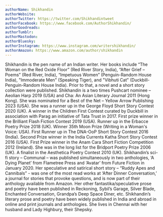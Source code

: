 ```yaml
---
authorName: Shikhandin
authorWebsite: 
authorTwitter: https://twitter.com/Shikhandintweet 
authorFacebook: https://www.facebook.com/AuthorShikhandin/ 
authorGoodreads: 
authorTumblr: 
authorMastodon: 
authorBluesky: 
authorInstagram: https://www.instagram.com/writershikhandin/
authorAmazon: https://www.amazon.com/author/shikhandin
---
```

Shikhandin is the pen name of an Indian writer. Her books include “The Woman on the Red Oxide Floor” (Red River Story, India), “After Grief – Poems” (Red River, India), “Impetuous Women” (Penguin-Random House India), "Immoderate Men" (Speaking Tiger), and "Vibhuti Cat" (Duckbill-Penguin-Random House India). Prior to that, a novel and a short story collection were published. Shikhandin is a two times Pushcart nominee – Aeolian Harp 2019 (USA) and Cha: An Asian Literary Journal 2011 (Hong Kong). She was nominated for a Best of the Net – Yellow Arrow Publishing 2023 (USA). She was a runner up in the George Floyd Short Story Contest 2020 (UK). A winner in the Children First Contest curated by Duckbill in association with Parag an initiative of Tata Trust in 2017. First prize winner in the Brilliant Flash Fiction Contest 2019 (USA). Runner up in the Erbacce Poetry Prize 2018 (UK).  Winner 35th Moon Prize (Writing in a Woman's Voice: USA). First Runner up in The DNA-OoP Short Story Contest 2016 (India). Second Prize winner in the India Currents Katha Short Story Contest 2016 (USA). First Prize winner in the Anam Cara Short Fiction Competition 2012 (Ireland). She was in the long list for the Bridport Poetry Prize 2006 (UK). A finalist in the Aesthetica Poetry Contest 2010 (UK). Shikhandin’s sci-fi story – Communal – was published simultaneously in two anthologies, ‘A Dying Planet’ from Flametree Press and ‘Avatar’ from Future Fiction in January 2020. Her speculative and satirical short story – “Ruddy Apes and Cannibals” - was one of the most read works at ‘After Dinner Conversation,’ a journal for stories that provoke questions, and is now part of their anthology available from Amazon. Her other fantastika/speculative prose and poetry have been published in Reckoning, Sybil’s Garage, Silver Blade, Enchanted Conversation, Grandpa’s Deep Space Diner, etc. Shikhandin’s literary prose and poetry have been widely published in India and abroad in online and print journals and anthologies. She lives in Chennai with her husband and Lady Highbury, their Shepsky.